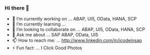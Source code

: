### Hi there 👋

- 🔭 I’m currently working on ... ABAP, UI5, OData, HANA, SCP
- 🌱 I’m currently learning ...
- 👯 I’m looking to collaborate on ... ABAP, UI5, OData, HANA, SCP
- 💬 Ask me about ... SAP ABAP, OData, UI5
- 📫 How to reach me: ... http://www.linkedin.com/in/icodeinsap
- ⚡ Fun fact: ... I Click Good Photos
